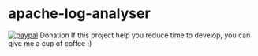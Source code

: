 # apache-log-analyser


[![paypal](https://www.paypalobjects.com/en_US/i/btn/btn_donateCC_LG.gif)](https://www.paypal.me/niting2111)
Donation
If this project help you reduce time to develop, you can give me a cup of coffee :)
